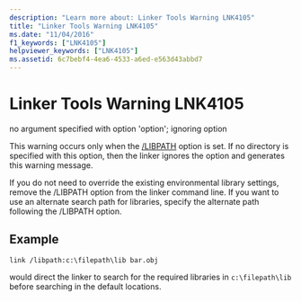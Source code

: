 ```yaml
---
description: "Learn more about: Linker Tools Warning LNK4105"
title: "Linker Tools Warning LNK4105"
ms.date: "11/04/2016"
f1_keywords: ["LNK4105"]
helpviewer_keywords: ["LNK4105"]
ms.assetid: 6c7bebf4-4ea6-4533-a6ed-e563d43abbd7
---
```

# Linker Tools Warning LNK4105

no argument specified with option 'option'; ignoring option

This warning occurs only when the [/LIBPATH](../../build/reference/libpath-additional-libpath.md) option is set. If no directory is specified with this option, then the linker ignores the option and generates this warning message.

If you do not need to override the existing environmental library settings, remove the /LIBPATH option from the linker command line. If you want to use an alternate search path for libraries, specify the alternate path following the /LIBPATH option.

## Example

```
link /libpath:c:\filepath\lib bar.obj
```

would direct the linker to search for the required libraries in `c:\filepath\lib` before searching in the default locations.
